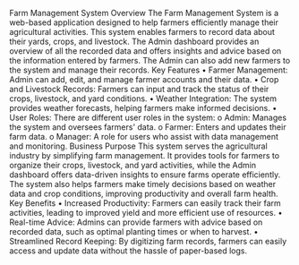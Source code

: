 Farm Management System
Overview
The Farm Management System is a web-based application designed to help farmers efficiently manage their agricultural activities. This system enables farmers to record data about their yards, crops, and livestock. The Admin dashboard provides an overview of all the recorded data and offers insights and advice based on the information entered by farmers. The Admin can also add new farmers to the system and manage their records.
Key Features
•	Farmer Management: Admin can add, edit, and manage farmer accounts and their data.
•	Crop and Livestock Records: Farmers can input and track the status of their crops, livestock, and yard conditions.
•	Weather Integration: The system provides weather forecasts, helping farmers make informed decisions.
•	User Roles: There are different user roles in the system:
o	Admin: Manages the system and oversees farmers' data.
o	Farmer: Enters and updates their farm data.
o	Manager: A role for users who assist with data management and monitoring.
Business Purpose
This system serves the agricultural industry by simplifying farm management. It provides tools for farmers to organize their crops, livestock, and yard activities, while the Admin dashboard offers data-driven insights to ensure farms operate efficiently. The system also helps farmers make timely decisions based on weather data and crop conditions, improving productivity and overall farm health.
Key Benefits
•	Increased Productivity: Farmers can easily track their farm activities, leading to improved yield and more efficient use of resources.
•	Real-time Advice: Admins can provide farmers with advice based on recorded data, such as optimal planting times or when to harvest.
•	Streamlined Record Keeping: By digitizing farm records, farmers can easily access and update data without the hassle of paper-based logs.
